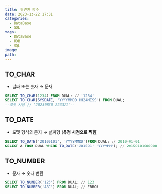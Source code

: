 ```yaml
---
title: 형변환 함수
date: 2023-12-22 17:01
categories:
  - DataBase
  - SQL
tags:
  - DataBase
  - RDB
  - SQL
image: 
path:
---
```


## TO_CHAR
- 날짜 또는 숫자 → 문자
```sql
SELECT TO_CHAR(1234) FROM DUAL; // '1234'
SELECT TO_CHAR(SYSDATE, 'YYYYMMDD HH24MISS') FROM DUAL; 
--포맷 사용 // '20230830 223321'--
```

## TO_DATE
- 포맷 형식의 문자 → 날짜형 (**특정 시점으로 찍힘**)
```sql
SELECT TO_DATE('20100101', 'YYYYMMDD')FROM DUAL; // 2010-01-01
SELECT A FROM DUAL WHERE TO_DATE('201501' 'YYYYMM'); // 20150101000000
```

## TO_NUMBER
- 문자 → 숫자 변환
```sql
SELECT TO_NUMBER('123') FROM DUAL; // 123
SELECT TO_NUMBER('ABC') FROM DUAL; // ERROR
```